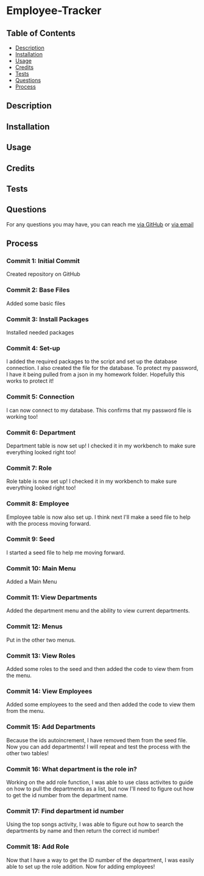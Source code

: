 # Employee-Tracker

## Table of Contents

* [Description](#description)
* [Installation](#installation)
* [Usage](#usage)
* [Credits](#credits)
* [Tests](#tests)
* [Questions](#questions)
* [Process](#process)

## Description 

## Installation 

## Usage

## Credits

## Tests

## Questions
For any questions you may have, you can reach me [via GitHub](https://github.com/Kayn-Pleiades) or [via email](mailto:kayn.pleiades@gmail.com)

## Process

### Commit 1: Initial Commit
Created repository on GitHub

### Commit 2: Base Files
Added some basic files

### Commit 3: Install Packages
Installed needed packages

### Commit 4: Set-up
I added the required packages to the script and set up the database connection. I also created the file for the database. To protect my password, I have it being pulled from a json in my homework folder. Hopefully this works to protect it!

### Commit 5: Connection
I can now connect to my database. This confirms that my password file is working too!

### Commit 6: Department
Department table is now set up! I checked it in my workbench to make sure everything looked right too! 

### Commit 7: Role
Role table is now set up! I checked it in my workbench to make sure everything looked right too! 

### Commit 8: Employee
Employee table is now also set up. I think next I'll make a seed file to help with the process moving forward. 

### Commit 9: Seed
I started a seed file to help me moving forward.

### Commit 10: Main Menu
Added a Main Menu

### Commit 11: View Departments
Added the department menu and the ability to view current departments.

### Commit 12: Menus
Put in the other two menus.

### Commit 13: View Roles
Added some roles to the seed and then added the code to view them from the menu. 

### Commit 14: View Employees
Added some employees to the seed and then added the code to view them from the menu. 

### Commit 15: Add Departments
Because the ids autoincrement, I have removed them from the seed file. Now you can add departments! I will repeat and test the process with the other two tables!

### Commit 16: What department is the role in?
Working on the add role function, I was able to use class activites to guide on how to pull the departments as a list, but now I'll need to figure out how to get the id number from the department name. 

### Commit 17: Find department id number
Using the top songs activity, I was able to figure out how to search the departments by name and then return the correct id number!

### Commit 18: Add Role
Now that I have a way to get the ID number of the department, I was easily able to set up the role addition. Now for adding employees!